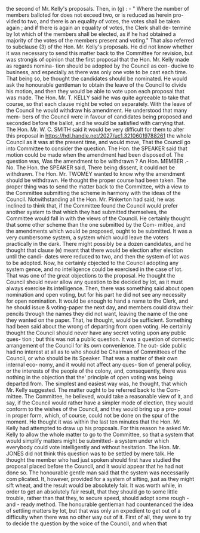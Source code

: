 the second of Mr. Kelly's proposals. Then, in (g) : - " Where the number of members balloted for does not exceed two, or is reduced as herein pro- vided to two, and there is an equality of votes, the votes shall be taken again ; and if there is again an equality of votes, the Clerk shall de- termine by lot which of the members shall be elected, as if he had obtained a majority of the votes of the members present and voting." That also referred to subclause (3) of the Hon. Mr. Kelly's proposals. He did not know whether it was necessary to send this matter back to the Committee for revision, but was strongis of opinion that the first proposal that the Hon. Mr. Kelly made as regards nomina- tion should be adopted by the Council as con- ducive to business, and especially as there was only one vote to be cast each time. That being so, be thought the candidates should be nominated. He would ask the honourable gentleman to obtain the leave of the Council to divide his motion, and then they would be able to vote upon each proposal that was made. The Hon. Mr. T. KELLY said he was quite agreeable to take that course, so that each clause might be voted on separately. With the leave of the Council he would withdraw his amendment. He understood that many mem- bers of the Council were in favour of candidates being proposed and seconded before the ballot, and he would be satisfied with carrying that. The Hon. Mr. W. C. SMITH said it would be very difficult for them to alter this proposal in https://hdl.handle.net/2027/uc1.32106019788261 the whole Council as it was at the present time, and would move, That the Council go into Committee to consider the question. The Hon. the SPEAKER said that motion could be made when the amendment had been disposed of. The question was, Was the amendment to be withdrawn ? An Hon. MEMBER .- No. The Hon. the SPEAKER said, There being dissent, it could not be withdrawn. The Hon. Mr. TWOMEY wanted to know why the amendment should be withdrawn. He thought the proper course had been taken. The proper thing was to send the matter back to the Committee, with a view to the Committee submitting the scheme in harmony with the ideas of the Council. Notwithstanding all the Hon. Mr. Pinkerton had said, he was inclined to think that, if the Committee found the Council would prefer another system to that which they had submitted themselves, the Committee would fall in with the views of the Council. He certainly thought that some other scheme than the one submitted by the Com- mittee, and the amendments which would be proposed, ought to be submitted. It was a very cumbersome system, a system which would leave the voters practically in the dark. There might possibly be a dozen candidates, and he thought that clause (e) meant that there would be election after election until the candi- dates were reduced to two, and then the system of lot was to be adopted. Now, he certainly cbjected to the Council adopting any system gence, and no intelligence could be exercised in the case of lot. That was one of the great objections to the proposal. He thought the Council should never allow any question to be decided by lot, as it must always exercise its intelligence. Then, there was something said about open nomination and open voting, but for his part he did not see any necessity for open nomination. It would be enough to hand a name to the Clerk, and he should issue & voting-paper the next day, and members could draw their pencils through the names they did not want, leaving the name of the one they wanted on the paper. That, he thought, would be sufficient. Something had been said about the wrong of departing from open voting. He certainly thought the Council should never have any secret voting upon any public ques- tion ; but this was not a public question. It was a question of domestic arrangement of the Council for its own convenience. The out- side public had no interest at all as to who should be Chairman of Committees of the Council, or who should be its Speaker. That was a matter of their own internal eco- nomy, and it would not affect any ques- tion of general policy, or the interests of the people of the colony, and, consequently, there was nothing in the objection that the' principle of open voting was being departed from. The simplest and easiest way was, he thought, that which Mr. Kelly suggested. The matter ought to be referred back to the Com- mittee. The Committee, he believed, would take a reasonable view of it, and say, if the Council would rather have a simpler mode of election, they would conform to the wishes of the Council, and they would bring up a pro- posal in proper form, which, of course, could not be done on the spur of the moment. He thought it was within the last ten minutes that the Hon. Mr. Kelly had attempted to draw up his proposals. For this reason he asked Mr. Kelly to allow the whole matter to go to the Committee, so that a system that would simplify matters might be submitted- a system under which everybody could vote intelligently and without hesitation. The Hon. Mr. JONES did not think this question was to be settled by mere talk. He thought the member who had just spoken should first have studied the proposal placed before the Council, and it would appear that he had not done so. The honourable gentle man said that the system was necessarily com plicated. It, however, provided for a system of sifting, just as they might sift wheat, and the result would be absolutely fair. It was worth while, in order to get an absolutely fair result, that they should go to some little trouble, rather than that they, to secure speed, should adopt some rough - and - ready method. The honourable gentleman had countenanced the idea of settling matters by lot, but that was only an expedient to get out of a difficulty when there was no other way out of it. First of all, they were to try to decide the question by the voice of the Council, and when that 